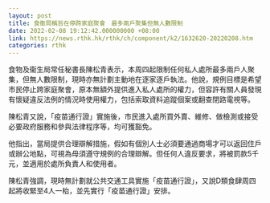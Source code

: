 ```yaml
---
layout: post
title: 食衞局稱旨在停跨家庭聚會　最多兩戶聚集但無人數限制
date: 2022-02-08 19:12:42.000000000 +08:00
link: https://news.rthk.hk/rthk/ch/component/k2/1632620-20220208.htm
categories: rthk
---
```


食物及衞生局常任秘書長陳松青表示，本周四起限制任何私人處所最多兩戶人聚集，但無人數限制，現時亦無計劃主動地在逐家逐戶執法。他說，規例目標是希望市民停止跨家庭聚會，原本無額外提供進入私人處所的權力，但容許有關人員發現有懷疑違反法例的情況時使用權力，包括索取資料追蹤個案或翻查閉路電視等。

陳松青又說，「疫苗通行證」實施後，市民進入處所買外賣、維修、做檢測或接受必要政府服務和參與法律程序等，均可獲豁免。

他指出，當局提供合理辯解措施，假如有個別人士必須要通過商場才可以返回住戶或辦公地點，可視為毋須遵守規例的合理辯解。但任何人違反要求，將被罰款5千元，並適用於處所負責人和使用者。

陳松青強調，現時無計劃就公共交通工具實施「疫苗通行證」，又說D類食肆周四起將收緊至4人一枱，並先實行「疫苗通行證」安排。
